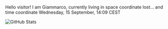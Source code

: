 Hello visitor! I am Giammarco, currently living in space coordinate lost... and time coordinate Wednesday, 15 September, 14:09 CEST

![GitHub Stats](https://github-readme-stats.vercel.app/api?username=grcasanova)
